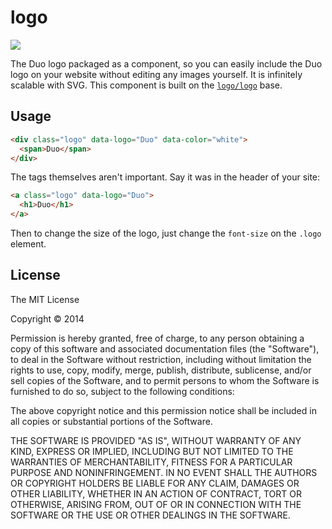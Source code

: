 
# logo

![](https://i.cloudup.com/IT4xpyRqz0.png)

The Duo logo packaged as a component, so you can easily include the Duo logo on your website without editing any images yourself. It is infinitely scalable with SVG. This component is built on the [`logo/logo`](https://github.com/logo/logo) base.

## Usage

```html
<div class="logo" data-logo="Duo" data-color="white">
  <span>Duo</span>
</div>
```

The tags themselves aren't important. Say it was in the header of your site:

```html
<a class="logo" data-logo="Duo">
  <h1>Duo</h1>
</a>
```

Then to change the size of the logo, just change the `font-size` on the `.logo` element.

## License

The MIT License

Copyright &copy; 2014

Permission is hereby granted, free of charge, to any person obtaining a copy of this software and associated documentation files (the "Software"), to deal in the Software without restriction, including without limitation the rights to use, copy, modify, merge, publish, distribute, sublicense, and/or sell copies of the Software, and to permit persons to whom the Software is furnished to do so, subject to the following conditions:

The above copyright notice and this permission notice shall be included in all copies or substantial portions of the Software.

THE SOFTWARE IS PROVIDED "AS IS", WITHOUT WARRANTY OF ANY KIND, EXPRESS OR IMPLIED, INCLUDING BUT NOT LIMITED TO THE WARRANTIES OF MERCHANTABILITY, FITNESS FOR A PARTICULAR PURPOSE AND NONINFRINGEMENT. IN NO EVENT SHALL THE AUTHORS OR COPYRIGHT HOLDERS BE LIABLE FOR ANY CLAIM, DAMAGES OR OTHER LIABILITY, WHETHER IN AN ACTION OF CONTRACT, TORT OR OTHERWISE, ARISING FROM, OUT OF OR IN CONNECTION WITH THE SOFTWARE OR THE USE OR OTHER DEALINGS IN THE SOFTWARE.
